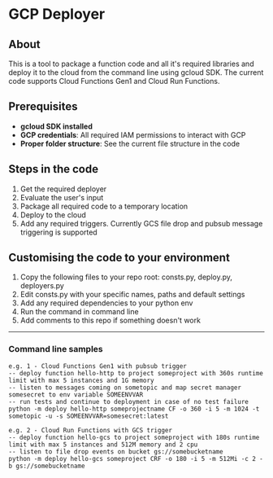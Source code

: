 # GCP Deployer

## About
This is a tool to package a function code and all it's required libraries and deploy it to the cloud from 
the command line using gcloud SDK. The current code supports Cloud Functions Gen1 and Cloud Run Functions.

## Prerequisites
- **gcloud SDK installed**
- **GCP credentials**: All required IAM permissions to interact with GCP
- **Proper folder structure**: See the current file structure in the code

## Steps in the code
1. Get the required deployer
2. Evaluate the user's input
3. Package all required code to a temporary location
4. Deploy to the cloud
5. Add any required triggers. Currently GCS file drop and pubsub message triggering is supported 

## Customising the code to your environment
1. Copy the following files to your repo root: consts.py, deploy.py, deployers.py
2. Edit consts.py with your specific names, paths and default settings
3. Add any required dependencies to your python env
4. Run the command in command line
5. Add comments to this repo if something doesn't work
---

### Command line samples
```commandline
e.g. 1 - Cloud Functions Gen1 with pubsub trigger
-- deploy function hello-http to project someproject with 360s runtime limit with max 5 instances and 1G memory
-- listen to messages coming on sometopic and map secret manager somesecret to env variable SOMEENVVAR
-- run tests and continue to deployment in case of no test failure
python -m deploy hello-http someprojectname CF -o 360 -i 5 -m 1024 -t sometopic -u -s SOMEENVVAR=somesecret:latest

e.g. 2 - Cloud Run Functions with GCS trigger
-- deploy function hello-gcs to project someproject with 180s runtime limit with max 5 instances and 512M memory and 2 cpu
-- listen to file drop events on bucket gs://somebucketname 
python -m deploy hello-gcs someproject CRF -o 180 -i 5 -m 512Mi -c 2 -b gs://somebucketname
